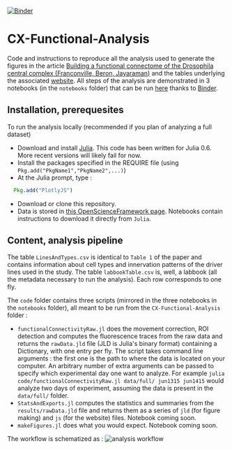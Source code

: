 [![Binder](https://mybinder.org/badge.svg)](https://mybinder.org/v2/gh/romainFr/CX-Functional-Analysis/master)

# CX-Functional-Analysis
Code and instructions to reproduce all the analysis used to generate the figures in the article [Building a functional connectome of the Drosophila central complex (Franconville, Beron, Jayaraman)](https://www.authorea.com/155729/_TsHpd9reMuWijjossgt6Q) and the tables underlying the associated [website](https://romainfr.github.io/CX-Functional-Website/). All steps of the analysis are demonstrated in 3 notebooks (in the ```notebooks``` folder) that can be run [here](https://mybinder.org/v2/gh/romainFr/CX-Functional-Analysis/master) thanks to [Binder](https://mybinder.org/).

## Installation, prerequesites
To run the analysis locally (recommended if you plan of analyzing a full dataset)
- Download and install [Julia](https://julialang.org/downloads/). This code has been written for Julia 0.6. More recent versions will likely fail for now.
- Install the packages specified in the REQUIRE file (using ```Pkg.add("PkgName1","PkgName2",...)```)
- At the Julia prompt, type :
```julia
  Pkg.add("PlotlyJS")
```
- Download or clone this repository.
- Data is stored in [this OpenScienceFramework page](https://osf.io/vsa3z/). Notebooks contain instructions to download it directly from ```Julia```.

## Content, analysis pipeline

The table ```LinesAndTypes.csv``` is identical to ```Table 1``` of the paper and contains information about cell types and innervation patterns of the driver lines used in the study.
The table ```labbookTable.csv``` is, well, a labbook (all the metadata necessary to run the analysis). Each row corresponds to one fly.

The ```code``` folder contains three scripts (mirrored in the three notebooks in the ```notebooks``` folder), all meant to be run from the ```CX-Functional-Analysis``` folder :
- ```functionalConnectivityRaw.jl``` does the movement correction, ROI detection and computes the fluorescence traces from the raw data and returns the ```rawData.jld``` file (JLD is Julia's binary format) containing a Dictionary, with one entry per fly. The script takes command line arguments : the first one is the path to where the data is located on your computer. An arbitrary number of extra arguments can be passed to specify which experimental day one want to analyze. For example ```julia code/functionalConnectivityRaw.jl data/full/ jun1315 jun1415``` would analyze two days of experiment, assuming the data is present in the ```data/full/``` folder. 
- ```StatsAndExports.jl``` computes the statistics and summaries from the ```results/rawData.jld``` file and returns them as a series of ```jld``` (for figure making) and ```js``` (for the website) files. Notebook coming soon. 
- ```makeFigures.jl``` does what you would expect. Notebook coming soon.

The workflow is schematized as : 
 ![analysis workflow](./AnalysisWorkflow.svg)


